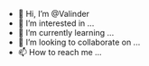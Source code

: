 - 👋 Hi, I’m @Valinder
- 👀 I’m interested in ...
- 🌱 I’m currently learning ...
- 💞️ I’m looking to collaborate on ...
- 📫 How to reach me ...

<!---
Valinder/Valinder is a ✨ special ✨ repository because its `README.md` (this file) appears on your GitHub profile.
You can click the Preview link to take a look at your changes.
--->
